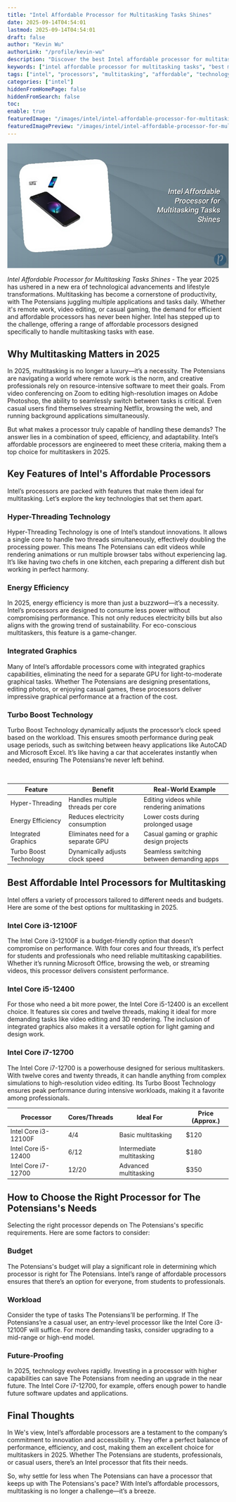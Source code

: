 ```yaml
---
title: "Intel Affordable Processor for Multitasking Tasks Shines"
date: 2025-09-14T04:54:01
lastmod: 2025-09-14T04:54:01
draft: false
author: "Kevin Wu"
authorLink: "/profile/kevin-wu"
description: "Discover the best Intel affordable processor for multitasking tasks, offering seamless performance, efficiency, and value for your everyday computing needs!"
keywords: ["intel affordable processor for multitasking tasks", "best multitasking processors 2025", "affordable intel processors for multitasking"]
tags: ["intel", "processors", "multitasking", "affordable", "technology"]
categories: ["intel"]
hiddenFromHomePage: false
hiddenFromSearch: false
toc:
enable: true
featuredImage: "/images/intel/intel-affordable-processor-for-multitasking-tasks-shines.jpg"
featuredImagePreview: "/images/intel/intel-affordable-processor-for-multitasking-tasks-shines.jpg"
---
```


![Intel Affordable Processor for Multitasking Tasks Shines](/images/intel/intel-affordable-processor-for-multitasking-tasks-shines.jpg)



*Intel Affordable Processor for Multitasking Tasks Shines* - The year 2025 has ushered in a new era of technological advancements and lifestyle transformations. Multitasking has become a cornerstone of productivity, with The Potensians juggling multiple applications and tasks daily. Whether it's remote work, video editing, or casual gaming, the demand for efficient and affordable processors has never been higher. Intel has stepped up to the challenge, offering a range of affordable processors designed specifically to handle multitasking tasks with ease.

## Why Multitasking Matters in 2025

In 2025, multitasking is no longer a luxury—it’s a necessity. The Potensians are navigating a world where remote work is the norm, and creative professionals rely on resource-intensive software to meet their goals. From video conferencing on Zoom to editing high-resolution images on Adobe Photoshop, the ability to seamlessly switch between tasks is critical. Even casual users find themselves streaming Netflix, ​browsing the web, and running background applications simultaneously.

But what makes a processor truly capable of handling these demands? The answer lies in a combination of speed, efficiency, and adaptability. Intel’s affordable processors are engineered to meet these criteria, making them a top choice for multitaskers in 2025.

## Key Features of Intel's Affordable Processors

Intel’s processors are packed with features that make them ideal for multitasking. Let’s explore the key technologies that set them apart.

### Hyper-Threading Technology

Hyper-Threading Technology is one of Intel’s standout innovations. It allows a single core to handle two threads simultaneously, effectively doubling the processing power. This means The Potensians can edit videos while rendering animations or run multiple browser tabs without experiencing lag. It’s like having two chefs in one kitch​en, each preparing a different dish but working in perfect harmony.

### Energy Efficiency

In 2025, energy efficiency is more than just a buzzword—it’s a necessity. Intel’s processors are designed to consume less power without compromising performance. This not only reduces electricity bills but also aligns with the growing trend of sustainability. For eco-conscious multitaskers, this feature is a game-changer.

### Integrated Graphics

Many of Intel’s affordable processors come with integrated graphics capabilities, eliminating the need for a separate GPU for light-to-moderate graphical tasks. Whether The Potensians are designing presentations, editing photos, or enjoying casual games, these processors deliver impressive graphical performance at a fraction of the cost.

### Turbo Boost Technology

Turbo Boost Technology dynamically adjusts the processor’s clock speed based on the workload. This ensures smooth performance during peak usage periods, such as switching between heavy applications like AutoCAD and Microsoft Excel. It’s like having a car that accelerates instantly when needed, ensuring The Potensians’re never left behind.

<div class="table-responsive">
<table class="html-table">
<thead>
<tr>
<th>Feature</th>
<th>Benefit</th>
<th>Real-World Example</th>
</tr>
</thead>
<tbody>
<tr>
<td>Hyper-Threading</td>
<td>Handles multiple threads per core</td>
<td>Editing videos while rendering animations</td>
</tr>
<tr>
<td>Energy Efficiency</td>
<td>Reduces electricity consumption</td>
<td>Lower costs during prolonged usage</td>
</tr>
<tr>
<td>Integrated Graphics</td>
<td>Eliminates need for a separate GPU</td>
<td>Casual gaming or graphic design projects</td>
</tr>
<tr>
<td>Turbo Boost Technology</td>​
<td>Dynamically adjusts clock speed</td>
<td>Seamless switching between demanding apps</td>
</tr>
</tbody>
</table>
</div>

## Best Affordable Intel Processors for Multitasking

Intel offers a variety of processors tailored to different needs and budgets. Here are some of the best options for multitasking in 2025.

### Intel Core i3-12100F

The Intel Core i3-12100F is a budget-friendly option that doesn’t compromise on performance. With four cores and four threads, it’s perfect for students and professionals who need reliable multitasking capabilities. Whether it’s running Microsoft Office, browsing the web, or streaming videos, this processor delivers consistent performance.

### Intel Core i5-12400

For those who need a bit more power, the Intel Core i5-12400 is an excellent choice.  It features six cores and twelve threads, making it ideal for more demanding tasks like video editing and 3D rendering. The inclusion of integrated graphics also makes it a versatile option for light gaming and design work.

### Intel Core i7-12700

The Intel Core i7-12700 is a powerhouse designed for serious multitaskers. With twelve cores and twenty threads, it can handle anything from complex simulations to high-resolution video editing. Its Turbo Boost Technology ensures peak performance during intensive workloads, making it a favorite among professionals.

<div class="table-responsive">
<table class="html-table">
<thead>
<tr>
<th>Processor</th>
<th>Cores/Threads</th>
<th>Ideal For</th>
<th>Price (Approx.)</th>
</tr>
</thead>
<tbody>
<tr>
<td>Intel Core i3-12100F</td>
<td>4/4</td>
<td>Basic multitasking</td>
<td>$120</td>
</tr>
<tr>
<td>Intel Core i5-12400</td>
<td>6/12</td>
<td>Intermediate multitasking</td>
<td>$180</td>
</tr>
<tr>
<td>Intel Core i7-12700</td>
<td>12/20</td>
<td>Advanced multitasking</td>
<td>$350</td>
</tr>
</tbody>
</table>
</div>

## How to Choose the Right Processor for The Potensians's Needs

Selecting the right processor depends on The Potensians's specific requirements. Here are some factors to consider:

### Budget

The Potensians's budget will play a significant role in determining which processor is right for The Potensians. Intel’s range of affordable processors ensures that there’s an option for everyone, from students to professionals.

### Workload

Consider the type of tasks The Potensians’ll be performing. If The Potensians’re a casual user, an entry-level processor like the Intel Core i3-12100F will suffice. For more demanding tasks, consider upgrading to a mid-range or high-end model.

### Future-Proofing

In 2025, technology evolves rapidly.  Investing in a processor with higher capabilities can save The Potensians from needing an upgrade in the near future. The Intel Core i7-12700, for example, offers enough power to handle future software updates and applications.

## Final Thoughts

In We's view, Intel’s affordable processors are a testament to the company’s commitment to innovation and accessibilit y. They offer a perfect balance of performance, efficiency, and cost, making them an excellent choice for multitaskers in 2025. Whether The Potensians are students, professionals, or casual users, there’s an Intel processor that fits their needs.

So, why settle for less when The Potensians can have a processor that keeps up with The Potensians's pace? With Intel’s affordable processors, multitasking is no longer a challenge—it’s a breeze.
